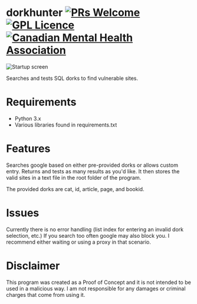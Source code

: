 # dorkhunter [![PRs Welcome](https://img.shields.io/badge/PRs-welcome-brightgreen.svg?style=flat-square)](http://makeapullrequest.com) [![GPL Licence](https://badges.frapsoft.com/os/gpl/gpl.svg?v=103)](https://opensource.org/licenses/GPL-3.0/) [![Canadian Mental Health Association](https://i.imgur.com/GvXBeY4.png)](https://cmha.ca/donate)
![Startup screen](https://i.imgur.com/ZQCs600.png)

Searches and tests SQL dorks to find vulnerable sites.

# Requirements
- Python 3.x
- Various libraries found in requirements.txt

# Features
Searches google based on either pre-provided dorks or allows custom entry. Returns and tests as many results as you'd like. It then stores the valid sites in a text file in the root folder of the program.

The provided dorks are cat, id, article, page, and bookid.

# Issues
Currently there is no error handling (list index for entering an invalid dork selection, etc.) If you search too often google may also block you. I recommend either waiting or using a proxy in that scenario. 

# Disclaimer
This program was created as a Proof of Concept and it is not intended to be used in a malicious way. I am not responsible for any damages or criminal charges that come from using it.
